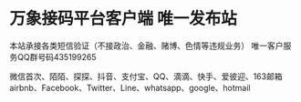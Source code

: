 # 万象接码平台客户端 唯一发布站

本站承接各类短信验证（不接政治、金融、赌博、色情等违规业务）
唯一客户服务QQ群号码435199265

微信首次、陌陌、探探、抖音、支付宝、QQ、滴滴、快手、爱彼迎、163邮箱
airbnb、Facebook、Twitter、Line、whatsapp、google、hotmail
